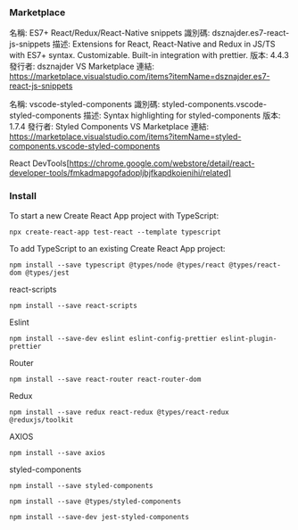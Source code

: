 ### Marketplace

名稱: ES7+ React/Redux/React-Native snippets
識別碼: dsznajder.es7-react-js-snippets
描述: Extensions for React, React-Native and Redux in JS/TS with ES7+ syntax. Customizable. Built-in integration with prettier.
版本: 4.4.3
發行者: dsznajder
VS Marketplace 連結: https://marketplace.visualstudio.com/items?itemName=dsznajder.es7-react-js-snippets

名稱: vscode-styled-components
識別碼: styled-components.vscode-styled-components
描述: Syntax highlighting for styled-components
版本: 1.7.4
發行者: Styled Components
VS Marketplace 連結: https://marketplace.visualstudio.com/items?itemName=styled-components.vscode-styled-components

React DevTools[https://chrome.google.com/webstore/detail/react-developer-tools/fmkadmapgofadopljbjfkapdkoienihi/related]

### Install

To start a new Create React App project with TypeScript:

`npx create-react-app test-react --template typescript`

To add TypeScript to an existing Create React App project:

`npm install --save typescript @types/node @types/react @types/react-dom @types/jest`

react-scripts

`npm install --save react-scripts`

Eslint

`npm install --save-dev eslint eslint-config-prettier eslint-plugin-prettier`

Router

`npm install --save react-router react-router-dom`

Redux

`npm install --save redux react-redux @types/react-redux @reduxjs/toolkit`

AXIOS

`npm install --save axios`

styled-components

`npm install --save styled-components`

`npm install --save @types/styled-components`

`npm install --save-dev jest-styled-components`
